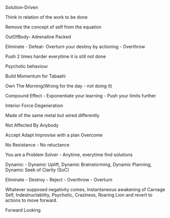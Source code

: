 Solution-Driven

Think in relation of the work to be done

Remove the concept of self from the equation

OutOfBody- Adrenaline Packed

Eliminate - Defeat- Overturn your destiny by actioning - Overthrow

Push 2 times harder everytime it is still not done

Psychotic behaviour

Build Momentum for Tabaahi

Own The Morning(Wrong for the day - not doing it)

Compound Effect - Exponentiate your learning - Push your limits further

Interior Force Degeneration

Made of the same metal but wired differently

Not Affected By Anybody

Accept Adapt Improvise with a plan Overcome

No Resistance - No reluctance

You are a Problem Solver - Anytime, everytime find solutions

Dynamic - Dynamic Uplift, Dynamic Brainstorming, Dynamic Planning, Dynamic Seek of Clarity (SoC)

Eliminate - Destroy - Reject - Overthrow - Overturn

Whatever supposed negativity comes, Instantaneous awakening of Carnage Self, Indestructability, Psychotic, Craziness, Roaring Lion and revert to actions to move forward.

Forward Looking
